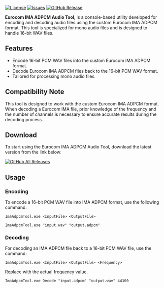 [![License](https://img.shields.io/github/license/eurotools/es-eurocom-adpcm-encoder-decoder)](https://www.gnu.org/licenses/gpl-3.0.html)
[![Issues](https://img.shields.io/github/issues/eurotools/es-eurocom-adpcm-encoder-decoder)](https://github.com/eurotools/es-eurocom-adpcm-encoder-decoder/issues)
[![GitHub Release](https://img.shields.io/github/v/release/eurotools/es-eurocom-adpcm-encoder-decoder)](https://github.com/eurotools/es-eurocom-adpcm-encoder-decoder/releases/latest)

**Eurocom IMA ADPCM Audio Tool**, is a console-based utility developed for encoding and decoding audio files using the custom Eurocom IMA ADPCM format. This tool is specialized for mono audio files and is designed to handle 16-bit WAV files.

## Features
- Encode 16-bit PCM WAV files into the custom Eurocom IMA ADPCM format.
- Decode Eurocom IMA ADPCM files back to the 16-bit PCM WAV format.
- Tailored for processing mono audio files.

## Compatibility Note
This tool is designed to work with the custom Eurocom IMA ADPCM format. When decoding a Eurocom IMA file, prior knowledge of the frequency and the number of channels is necessary to ensure accurate results during the decoding process.

## Download
To start using the Eurocom IMA ADPCM Audio Tool, download the latest version from the link below:

[![GitHub All Releases](https://img.shields.io/github/v/release/eurotools/es-eurocom-adpcm-encoder-decoder?style=for-the-badge)](https://github.com/eurotools/es-eurocom-adpcm-encoder-decoder/releases/latest)

## Usage

### Encoding
To encode a 16-bit PCM WAV file into IMA ADPCM format, use the following command:

```console
ImaAdpcmTool.exe <InputFile> <OutputFile>
```

```console
ImaAdpcmTool.exe "input.wav" "output.adpcm"
```

### Decoding
For decoding an IMA ADPCM file back to a 16-bit PCM WAV file, use the command:

```console
ImaAdpcmTool.exe <InputFile> <OutputFile> <Frequency>
```
Replace <Frequency> with the actual frequency value.

```
ImaAdpcmTool.exe Decode "input.adpcm" "output.wav" 44100
```
